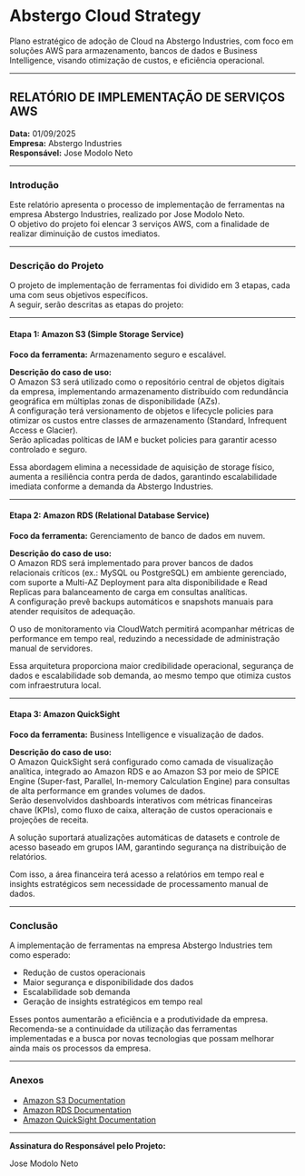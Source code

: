 # Abstergo Cloud Strategy
Plano estratégico de adoção de Cloud na Abstergo Industries, com foco em soluções AWS para armazenamento, bancos de dados e Business Intelligence, visando otimização de custos, e eficiência operacional. 

---

## RELATÓRIO DE IMPLEMENTAÇÃO DE SERVIÇOS AWS
**Data:** 01/09/2025  
**Empresa:** Abstergo Industries  
**Responsável:** Jose Modolo Neto  

---

### Introdução
Este relatório apresenta o processo de implementação de ferramentas na empresa Abstergo Industries, realizado por Jose Modolo Neto.  
O objetivo do projeto foi elencar 3 serviços AWS, com a finalidade de realizar diminuição de custos imediatos.

---

### Descrição do Projeto
O projeto de implementação de ferramentas foi dividido em 3 etapas, cada uma com seus objetivos específicos.  
A seguir, serão descritas as etapas do projeto:

---

#### Etapa 1: Amazon S3 (Simple Storage Service)  
**Foco da ferramenta:** Armazenamento seguro e escalável.  

**Descrição do caso de uso:**  
O Amazon S3 será utilizado como o repositório central de objetos digitais da empresa, implementando armazenamento distribuído com redundância geográfica em múltiplas zonas de disponibilidade (AZs).  
A configuração terá versionamento de objetos e lifecycle policies para otimizar os custos entre classes de armazenamento (Standard, Infrequent Access e Glacier).  
Serão aplicadas políticas de IAM e bucket policies para garantir acesso controlado e seguro.  

Essa abordagem elimina a necessidade de aquisição de storage físico, aumenta a resiliência contra perda de dados, garantindo escalabilidade imediata conforme a demanda da Abstergo Industries.

---

#### Etapa 2: Amazon RDS (Relational Database Service)  
**Foco da ferramenta:** Gerenciamento de banco de dados em nuvem.  

**Descrição do caso de uso:**  
O Amazon RDS será implementado para prover bancos de dados relacionais críticos (ex.: MySQL ou PostgreSQL) em ambiente gerenciado, com suporte a Multi-AZ Deployment para alta disponibilidade e Read Replicas para balanceamento de carga em consultas analíticas.  
A configuração prevê backups automáticos e snapshots manuais para atender requisitos de adequação.  

O uso de monitoramento via CloudWatch permitirá acompanhar métricas de performance em tempo real, reduzindo a necessidade de administração manual de servidores.  

Essa arquitetura proporciona maior credibilidade operacional, segurança de dados e escalabilidade sob demanda, ao mesmo tempo que otimiza custos com infraestrutura local.

---

#### Etapa 3: Amazon QuickSight  
**Foco da ferramenta:** Business Intelligence e visualização de dados.  

**Descrição do caso de uso:**  
O Amazon QuickSight será configurado como camada de visualização analítica, integrado ao Amazon RDS e ao Amazon S3 por meio de SPICE Engine (Super-fast, Parallel, In-memory Calculation Engine) para consultas de alta performance em grandes volumes de dados.  
Serão desenvolvidos dashboards interativos com métricas financeiras chave (KPIs), como fluxo de caixa, alteração de custos operacionais e projeções de receita.  

A solução suportará atualizações automáticas de datasets e controle de acesso baseado em grupos IAM, garantindo segurança na distribuição de relatórios.  

Com isso, a área financeira terá acesso a relatórios em tempo real e insights estratégicos sem necessidade de processamento manual de dados.

---

### Conclusão
A implementação de ferramentas na empresa Abstergo Industries tem como esperado:  

- Redução de custos operacionais  
- Maior segurança e disponibilidade dos dados  
- Escalabilidade sob demanda  
- Geração de insights estratégicos em tempo real  

Esses pontos aumentarão a eficiência e a produtividade da empresa.  
Recomenda-se a continuidade da utilização das ferramentas implementadas e a busca por novas tecnologias que possam melhorar ainda mais os processos da empresa.

---

### Anexos
- [Amazon S3 Documentation](https://docs.aws.amazon.com/s3/)  
- [Amazon RDS Documentation](https://docs.aws.amazon.com/rds/)  
- [Amazon QuickSight Documentation](https://docs.aws.amazon.com/quicksight/)  

---

**Assinatura do Responsável pelo Projeto:**  

Jose Modolo Neto


